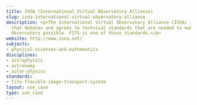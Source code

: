 ```yaml
---
title: IVOA (International Virtual Observatory Alliance)
slug: ivoa-international-virtual-observatory-alliance
description: <p>The International Virtual Observatory Alliance (IVOA) is an organisation
  that debates and agrees to technical standards that are needed to make the Virtual
  Observatory possible. FITS is one of those standards.</p>
website: http://www.ivoa.net/
subjects:
- physical-sciences-and-mathematics
disciplines:
- astrophysics
- astronomy
- solar-physics
standards:
- fits-flexible-image-transport-system
layout: use_case
type: use_case
---
```


